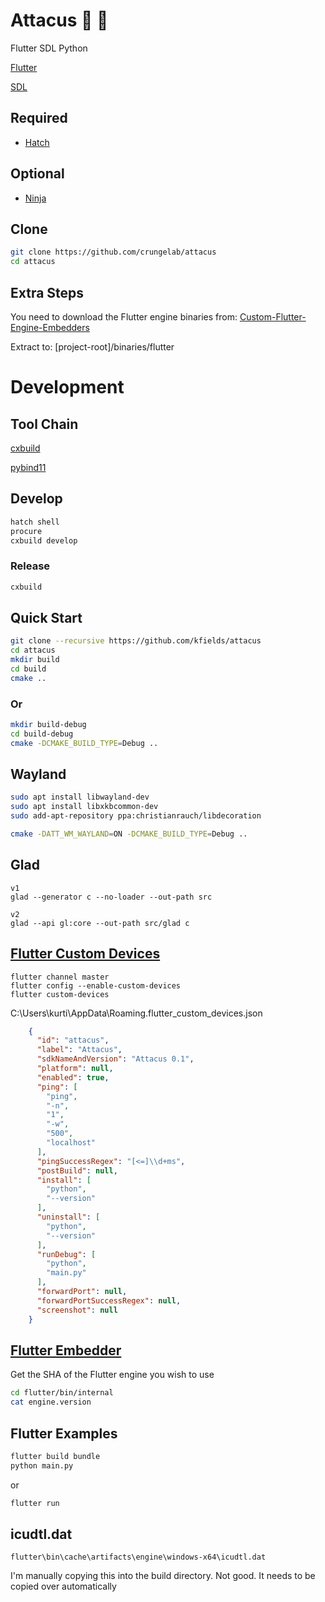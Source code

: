 # Attacus :butterfly: :snake:

Flutter SDL Python

[Flutter](https://flutter.dev/)

[SDL](https://github.com/libsdl-org/SDL/)

## Required

* [Hatch](https://hatch.pypa.io/)

## Optional

* [Ninja](https://ninja-build.org/)

## Clone

```bash
git clone https://github.com/crungelab/attacus
cd attacus
```

## Extra Steps

You need to download the Flutter engine binaries from: [Custom-Flutter-Engine-Embedders](https://github.com/flutter/flutter/wiki/Custom-Flutter-Engine-Embedders)

Extract to: [project-root]/binaries/flutter

# Development

## Tool Chain

[cxbuild](https://github.com/crungelab/cxbuild)

[pybind11](https://github.com/pybind/pybind11)

## Develop
```bash
hatch shell
procure
cxbuild develop
```

### Release
```bash
cxbuild
```

## Quick Start
```bash
git clone --recursive https://github.com/kfields/attacus
cd attacus
mkdir build
cd build
cmake ..
```
### Or
```bash
mkdir build-debug
cd build-debug
cmake -DCMAKE_BUILD_TYPE=Debug ..
```
## Wayland
```bash
sudo apt install libwayland-dev
sudo apt install libxkbcommon-dev
sudo add-apt-repository ppa:christianrauch/libdecoration

cmake -DATT_WM_WAYLAND=ON -DCMAKE_BUILD_TYPE=Debug ..
```

## Glad
    v1
    glad --generator c --no-loader --out-path src
    
    v2
    glad --api gl:core --out-path src/glad c


## [Flutter Custom Devices](https://github.com/flutter/flutter/wiki/Using-custom-embedders-with-the-Flutter-CLI)
```
flutter channel master
flutter config --enable-custom-devices
flutter custom-devices
```
C:\Users\kurti\AppData\Roaming\.flutter_custom_devices.json

``` json
    {
      "id": "attacus",
      "label": "Attacus",
      "sdkNameAndVersion": "Attacus 0.1",
      "platform": null,
      "enabled": true,
      "ping": [
        "ping",
        "-n",
        "1",
        "-w",
        "500",
        "localhost"
      ],
      "pingSuccessRegex": "[<=]\\d+ms",
      "postBuild": null,
      "install": [
        "python",
        "--version"
      ],
      "uninstall": [
        "python",
        "--version"
      ],
      "runDebug": [
        "python",
        "main.py"
      ],
      "forwardPort": null,
      "forwardPortSuccessRegex": null,
      "screenshot": null
    }
```

## [Flutter Embedder](https://github.com/flutter/flutter/wiki/Custom-Flutter-Engine-Embedders)
Get the SHA of the Flutter engine you wish to use
```bash
cd flutter/bin/internal
cat engine.version
```

## Flutter Examples
```bash
flutter build bundle
python main.py
```
or
```bash
flutter run
```


## icudtl.dat
```
flutter\bin\cache\artifacts\engine\windows-x64\icudtl.dat
```
I'm manually copying this into the build directory.  Not good.
It needs to be copied over automatically